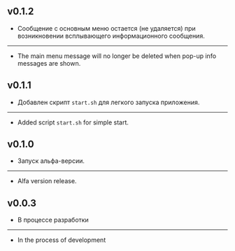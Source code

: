 ## v0.1.2
* Сообщение с основным меню остается (не удаляется) при возникновении всплывающего информационного сообщения.
___
* The main menu message will no longer be deleted when pop-up info messages are shown.

## v0.1.1
* Добавлен скрипт `start.sh` для легкого запуска приложения.
___
* Added script `start.sh` for simple start.

## v0.1.0
* Запуск альфа-версии.
___
* Alfa version release.

## v0.0.3
* В процессе разработки
___
* In the process of development
